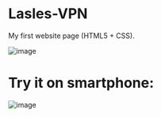 # Lasles-VPN
My first website page (HTML5 + CSS).

![image](https://user-images.githubusercontent.com/111078093/216089950-d3f8969a-9622-4123-baa5-194402f729c3.png)

# Try it on smartphone:

![image](https://user-images.githubusercontent.com/111078093/216830528-1a6f42e4-963f-40b2-91eb-0bd84d6d7fb1.png)
